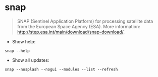 # snap

> SNAP (Sentinel Application Platform) for processing satellite data from the European Space Agency (ESA).
> More information: <http://step.esa.int/main/download/snap-download/>.

- Show help:

`snap --help`

- Show all updates:

`snap --nosplash --nogui --modules --list --refresh`
